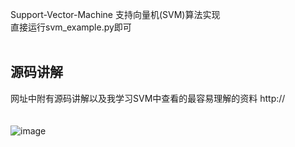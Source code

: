 Support-Vector-Machine
支持向量机(SVM)算法实现
<br>
直接运行svm_example.py即可<br>
<br>



源码讲解
------
网址中附有源码讲解以及我学习SVM中查看的最容易理解的资料
http://<br>
<br>
<br>
![image]()
